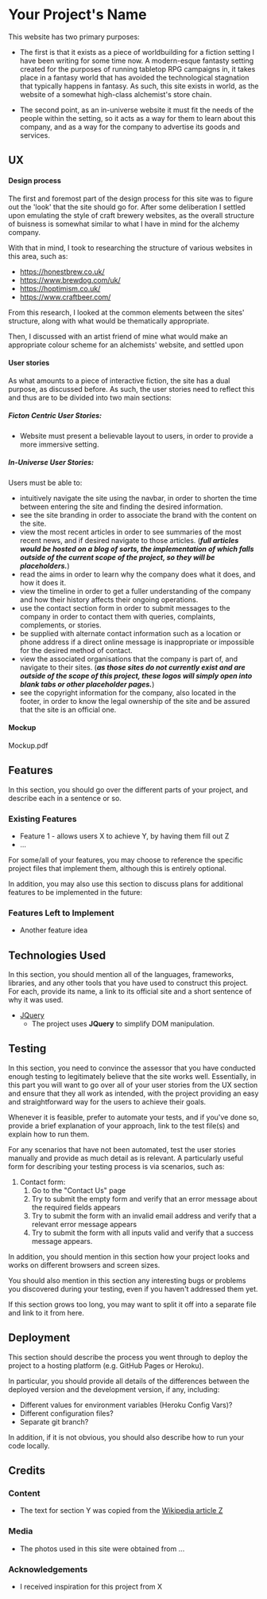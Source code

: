 # Your Project's Name

This website has two primary purposes:

- The first is that it exists as a piece of worldbuilding for a fiction setting I have been writing for some time now. A modern-esque fantasty setting created for the purposes of running tabletop RPG campaigns in, it takes place in a fantasy world that has avoided the technological stagnation that typically happens in fantasy. As such, this site exists in world, as the website of a somewhat high-class alchemist's store chain.

- The second point, as an in-universe website it must fit the needs of the people within the setting, so it acts as a way for them to learn about this company, and as a way for the company to advertise its goods and services.
 
## UX

#### Design process

The first and foremost part of the design process for this site was to figure out the 'look' that the site should go for. After some deliberation I settled upon emulating the style of craft brewery websites, as the overall structure of buisness is somewhat similar to what I have in mind for the alchemy company.

With that in mind, I took to researching the structure of various websites in this area, such as:

- https://honestbrew.co.uk/
- https://www.brewdog.com/uk/
- https://hoptimism.co.uk/
- https://www.craftbeer.com/

From this research, I looked at the common elements between the sites' structure, along with what would be thematically appropriate.

Then, I discussed with an artist friend of mine what would make an appropriate colour scheme for an alchemists' website, and settled upon
 
#### User stories

As what amounts to a piece of interactive fiction, the site has a dual purpose, as discussed before. As such, the user stories need to reflect this and thus are to be divided into two main sections:

##### Ficton Centric User Stories:

- Website must present a believable layout to users, in order to provide a more immersive setting.

##### In-Universe User Stories:

Users must be able to:
- intuitively navigate the site using the navbar, in order to shorten the time between entering the site and finding the desired information.
- see the site branding in order to associate the brand with the content on the site.
- view the most recent articles in order to see summaries of the most recent news, and if desired navigate to those articles. (__*full articles would be hosted on a blog of sorts, the implementation of which falls outside of the current scope of the project, so they will be placeholders.*__)
- read the aims in order to learn why the company does what it does, and how it does it.
- view the timeline in order to get a fuller understanding of the company and how their history affects their ongoing operations.
- use the contact section form in order to submit messages to the company in order to contact them with queries, complaints, complements, or stories.
- be supplied with alternate contact information such as a location or phone address if a direct online message is inappropriate or impossible for the desired method of contact.
- view the associated organisations that the company is part of, and navigate to their sites. (__*as those sites do not currently exist and are outside of the scope of this project, these logos will simply open into blank tabs or other placeholder pages.*__)
- see the copyright information for the company, also located in the footer, in order to know the legal ownership of the site and be assured that the site is an official one.


#### Mockup

Mockup.pdf


## Features

In this section, you should go over the different parts of your project, and describe each in a sentence or so.
 
### Existing Features
- Feature 1 - allows users X to achieve Y, by having them fill out Z
- ...

For some/all of your features, you may choose to reference the specific project files that implement them, although this is entirely optional.

In addition, you may also use this section to discuss plans for additional features to be implemented in the future:

### Features Left to Implement
- Another feature idea

## Technologies Used

In this section, you should mention all of the languages, frameworks, libraries, and any other tools that you have used to construct this project. For each, provide its name, a link to its official site and a short sentence of why it was used.

- [JQuery](https://jquery.com)
    - The project uses **JQuery** to simplify DOM manipulation.


## Testing

In this section, you need to convince the assessor that you have conducted enough testing to legitimately believe that the site works well. Essentially, in this part you will want to go over all of your user stories from the UX section and ensure that they all work as intended, with the project providing an easy and straightforward way for the users to achieve their goals.

Whenever it is feasible, prefer to automate your tests, and if you've done so, provide a brief explanation of your approach, link to the test file(s) and explain how to run them.

For any scenarios that have not been automated, test the user stories manually and provide as much detail as is relevant. A particularly useful form for describing your testing process is via scenarios, such as:

1. Contact form:
    1. Go to the "Contact Us" page
    2. Try to submit the empty form and verify that an error message about the required fields appears
    3. Try to submit the form with an invalid email address and verify that a relevant error message appears
    4. Try to submit the form with all inputs valid and verify that a success message appears.

In addition, you should mention in this section how your project looks and works on different browsers and screen sizes.

You should also mention in this section any interesting bugs or problems you discovered during your testing, even if you haven't addressed them yet.

If this section grows too long, you may want to split it off into a separate file and link to it from here.

## Deployment

This section should describe the process you went through to deploy the project to a hosting platform (e.g. GitHub Pages or Heroku).

In particular, you should provide all details of the differences between the deployed version and the development version, if any, including:
- Different values for environment variables (Heroku Config Vars)?
- Different configuration files?
- Separate git branch?

In addition, if it is not obvious, you should also describe how to run your code locally.


## Credits

### Content
- The text for section Y was copied from the [Wikipedia article Z](https://en.wikipedia.org/wiki/Z)

### Media
- The photos used in this site were obtained from ...

### Acknowledgements

- I received inspiration for this project from X